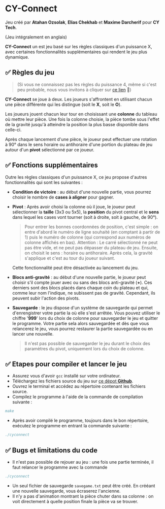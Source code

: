 # CY-Connect
Jeu créé par **Atahan Ozsolak**, **Elias Chekhab** et **Maxime Darcherif** pour **CY Tech**.

(Jeu intégralement en anglais)

**CY-Connect** un est jeu basé sur les règles classiques d'un puissance X, avec certaines fonctionnalités supplémentaires qui rendent le jeu plus dynamique.


## ✅ Règles du jeu
>(Si vous ne connaissez pas les règles du puissance 4, même si c'est peu probable, nous vous invitons à cliquer sur [ce lien](https://fr.wikipedia.org/wiki/Puissance_4) 🙂)


**CY-Connect** se joue à deux. Les joueurs s'affrontent en utilisant chacun une pièce différente qui les distingue (soit le **X**, soit le **O**). 

Les joueurs jouent chacun leur tour en choisissant une **colonne** du tableau où mettre leur pièce. Une fois la colonne choisie, la pièce tombe sous l'effet de la gravité jusqu'à atteindre la position la plus basse disponible dans celle-ci.

Après chaque lancement d'une pièce, le joueur peut effectuer une rotation à 90° dans le sens horaire ou antihoraire d'une portion du plateau de jeu autour d'un **pivot** sélectionné par ce joueur.

## ✅ Fonctions supplémentaires
Outre les règles classiques d'un puissance X, ce jeu propose d'autres fonctionnalités qui sont les suivantes :

- **Condition de victoire** : au début d'une nouvelle partie, vous pourrez choisir le nombre de **cases à aligner** pour gagner.
- **Pivot** : Après avoir choisi la colonne où il joue, le joueur peut sélectionner la **taille** (3x3 ou 5x5), la **position** du pivot central et le **sens** dans lequel les cases vont tourner (soit à droite, soit à gauche, de 90°). 
    > Pour entrer les bonnes coordonnées de position, c'est simple : on entre d'abord le numéro de ligne souhaité (en comptant à partir de 1) puis le numéro de colonne (qui correspond aux numéros de colonne affichés en bas). 
    Attention : Le carré sélectionné ne peut pas être vide, et ne peut pas dépasser du plateau de jeu.
    Ensuite, on choisit le sens : horaire ou antihoraire. Après cela, la gravité s'applique et c'est au tour du joueur suivant. 

    Cette fonctionnalité peut être désactivée au lancement du jeu.
- **Blocs anti-gravité** : au début d'une nouvelle partie, le joueur peut choisir s'il compte jouer avec ou sans des blocs anti-gravité (**+**). Ces derniers sont des blocs placés dans chaque coin du plateau et qui, comme leur nom l'indique, ne subissent pas de gravité. Cependant, ils peuvent subir l'action des pivots.
- **Sauvegarde** : le jeu dispose d'un système de sauvegarde qui permet d'enrengistrer votre partie la où elle s'est arrêtée. Vous pouvez utiliser le chiffre '**999**' lors du choix de colonne pour sauvegarder le jeu et quitter le programme. Votre partie sela alors sauvegardée et dès que vous relancerez le jeu, vous pourrez restaurer la partie sauvegardée ou en lancer une nouvelle.
    >Il n'est pas possible de sauvegarder le jeu durant le choix des paramètres du pivot, uniquement lors du choix de colonne.

## ✅ Etapes pour compiler et lancer le jeu
- Assurez vous d'avoir `gcc` installé sur votre ordinateur.
- Téléchargez les fichiers source du jeu sur [ce dépot **Github**](https://github.com/Eraguzy/power-5-pivot).
- Ouvrez le terminal et accédez au répertoire contenant les fichiers source.
- Compilez le programme à l'aide de la commande de compilation suivante :
```bibtex
make
```
- Après avoir compilé le programme, toujours dans le bon répertoire, exécutez le programme en entrant la commande suivante :
```bibtex
./cyconnect
```

## ✅ Bugs et limitations du code

- Il n'est pas possible de rejouer au jeu : une fois une partie terminée, il faut relancer le programme avec la commande
```bibtex
./cyconnect
```
- Un seul fichier de sauvegarde `savegame.txt` peut être créé. En crééant une nouvelle sauvegarde, vous écraserez l'ancienne.
- Il n'y a pas d'animation montrant la pièce chuter dans sa colonne : on voit directement à quelle position finale la pièce va se trouver.